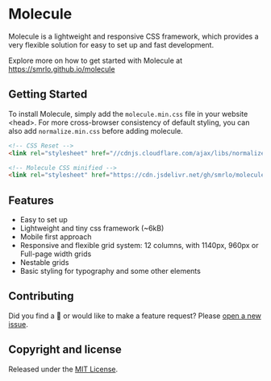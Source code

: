 # Molecule
Molecule is a lightweight and responsive CSS framework, which provides a very flexible solution for easy to set up and fast development.

Explore more on how to get started with Molecule at https://smrlo.github.io/molecule


## Getting Started
To install Molecule, simply add the `molecule.min.css` file in your website &lt;head&gt;. For more cross-browser consistency of default styling, you can also add `normalize.min.css` before adding molecule.

```html
<!-- CSS Reset -->
<link rel="stylesheet" href="//cdnjs.cloudflare.com/ajax/libs/normalize/7.0.0/normalize.min.css">

<!-- Molecule CSS minified -->
<link rel="stylesheet" href="https://cdn.jsdelivr.net/gh/smrlo/molecule/molecule.min.css">
```


## Features
- Easy to set up
- Lightweight and tiny css framework (~6kB)
- Mobile first approach
- Responsive and flexible grid system: 12 columns, with 1140px, 960px or Full-page width grids
- Nestable grids
- Basic styling for typography and some other elements


## Contributing
Did you find a &#x1f41e; or would like to make a feature request? Please [open a new issue](https://github.com/smrlo/molecule/issues).


## Copyright and license
Released under the [MIT License](https://github.com/smrlo/molecule/blob/master/LICENSE).
